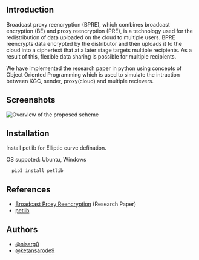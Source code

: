 
## Introduction

Broadcast proxy reencryption (BPRE), which combines broadcast encryption (BE) and proxy reencryption (PRE), is a technology
used for the redistribution of data uploaded on the cloud to multiple users. BPRE reencrypts data encrypted by the distributor and
then uploads it to the cloud into a ciphertext that at a later stage targets multiple recipients. As a result of this, flexible data sharing
is possible for multiple recipients.

We have implemented the research paper in python using concepts of Object Oriented Programming which is 
used to simulate the intraction between KGC, sender, proxy(cloud) and multiple recievers.
## Screenshots

![Overview of the proposed scheme](https://drive.google.com/file/d/1AiUvt7aQwfIJlkmSyAALZAHN6UyvZzkd/view?usp=sharinge)



## Installation 

Install petlib for Elliptic curve defination. 

OS suppoted: Ubuntu, Windows

```bash
  pip3 install petlib
```
    
## References

- [Broadcast Proxy Reencryption](https://www.researchgate.net/publication/357098241_Broadcast_Proxy_Reencryption_Based_on_Certificateless_Public_Key_Cryptography_for_Secure_Data_Sharing) (Research Paper)
- [petlib](https://buildmedia.readthedocs.org/media/pdf/petlib/latest/petlib.pdf)


## Authors

- [@nisarg0](https://www.github.com/nisarg0)
- [@ketansarode9](https://www.github.com/ketansarode9)

